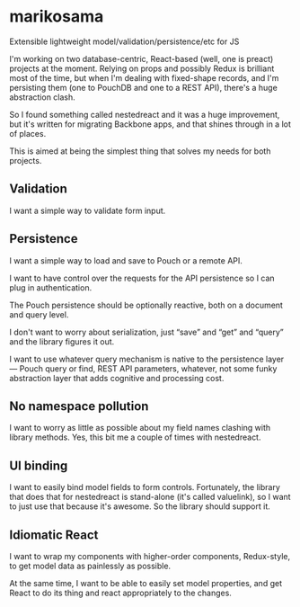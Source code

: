# marikosama
Extensible lightweight model/validation/persistence/etc for JS

I'm working on two database-centric, React-based (well, one is preact) projects at the moment. Relying on props and possibly Redux is brilliant most of the time, but when I'm dealing with fixed-shape records, and I'm persisting them (one to PouchDB and one to a REST API), there's a huge abstraction clash.

So I found something called nestedreact and it was a huge improvement, but it's written for migrating Backbone apps, and that shines through in a lot of places.

This is aimed at being the simplest thing that solves my needs for both projects.

## Validation

I want a simple way to validate form input.

## Persistence

I want a simple way to load and save to Pouch or a remote API.

I want to have control over the requests for the API persistence so I can plug in authentication.

The Pouch persistence should be optionally reactive, both on a document and query level.

I don't want to worry about serialization, just “save” and “get” and “query” and the library figures it out.

I want to use whatever query mechanism is native to the persistence layer — Pouch query or find, REST API parameters, whatever, not some funky abstraction layer that adds cognitive and processing cost.

## No namespace pollution

I want to worry as little as possible about my field names clashing with library methods. Yes, this bit me a couple of times with nestedreact.

## UI binding

I want to easily bind model fields to form controls. Fortunately, the library that does that for nestedreact is stand-alone (it's called valuelink), so I want to just use that because it's awesome. So the library should support it.

## Idiomatic React

I want to wrap my components with higher-order components, Redux-style, to get model data as painlessly as possible. 

At the same time, I want to be able to easily set model properties, and get React to do its thing and react appropriately to the changes.

